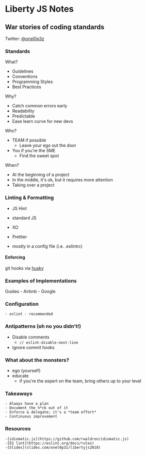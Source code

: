 # Liberty JS Notes

## War stories of coding standards

Twitter: [@onel0p3z](https://twitter.com/onel0p3z)

### Standards

What?
- Guidelines
- Conventions
- Programming Styles
- Best Practices

Why?
- Catch common errors early
- Readability
- Predictable
- Ease learn curve for new devs

Who?
- TEAM if possible
    - Leave your ego out the door
- You if you're the SME
    - Find the sweet spot

When?
- At the beginning of a project
- In the middle, it's ok, but it requires more attention
- Taking over a project

### Linting & Formatting

- JS Hint
- standard JS
- XO
- Prettier

- mostly in a config file (i.e. .eslintrc)

#### Enforcing
git hooks via [husky](https://npm.im/husky)

### Examples of Implementations
Guides
    - Airbnb
    - Google

### Configuration
    - eslint - recommended

### Antipatterns (oh no you didn't!)
- Disable comments
    - `// eslint-disable-next-line`
- Ignore commit hooks

### What about the monsters?
- ego (yourself)
- educate
    - if you're the expert on the team, bring others up to your level

### Takeaways
    - Always have a plan
    - Document the h*ck out of it
    - Enforce & delegate; it's a *team effort*
    - Continuous improvement

### Resources
    -[idiomatic.js](https://github.com/rwaldron/idiomatic.js)
    -[ES lint](https://eslint.org/docs/rules)
    -[Slides](slides.com/onel0p3z/libertyjs2018)
